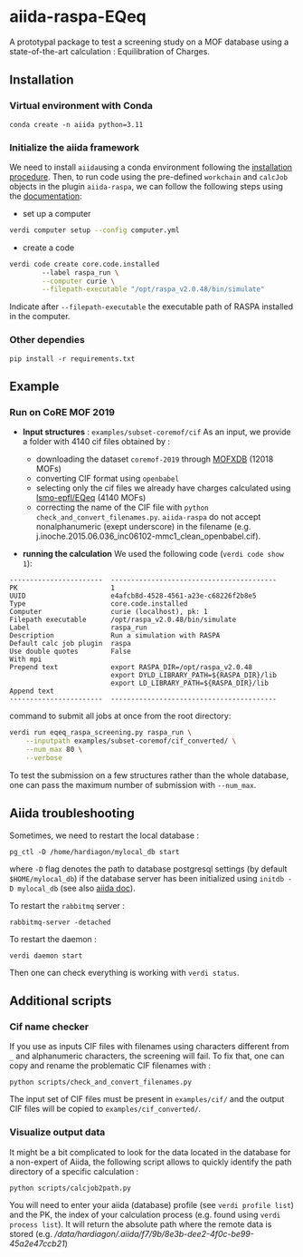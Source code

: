 # aiida-raspa-EQeq

A prototypal package to test a screening study on a MOF database using a state-of-the-art calculation : Equilibration of Charges.

## Installation

### Virtual environment with Conda
```
conda create -n aiida python=3.11
```
### Initialize the aiida framework
We need to install `aiida`using a conda environment following the [installation procedure](https://aiida.readthedocs.io/projects/aiida-core/en/latest/intro/install_conda.html).
Then, to run code using the pre-defined `workchain` and `calcJob` objects in the plugin `aiida-raspa`, we can follow the following steps using the [documentation](https://aiida.readthedocs.io/projects/aiida-core/en/latest/howto/run_codes.html):
- set up a computer
```bash
verdi computer setup --config computer.yml
```
- create a code

```bash
verdi code create core.code.installed
        --label raspa_run \
        --computer curie \
        --filepath-executable "/opt/raspa_v2.0.48/bin/simulate"
```
Indicate after `--filepath-executable` the executable path of RASPA installed in the computer.

### Other dependies 
```
pip install -r requirements.txt
```

## Example

### Run on CoRE MOF 2019
- **Input structures** : `examples/subset-coremof/cif`
    As an input, we provide a folder with 4140 cif files obtained by :
    - downloading the dataset `coremof-2019` through [MOFXDB](https://github.com/snurr-group/mofdb-x-archive/tree/dc8a0295db) (12018 MOFs)
    - converting CIF format using `openbabel`
    - selecting only the cif files we already have charges calculated using [lsmo-epfl/EQeq](https://github.com/lsmo-epfl/EQeq) (4140 MOFs)
    - correcting the name of the CIF file with `python check_and_convert_filenames.py`. `aiida-raspa` do not accept nonalphanumeric (exept underscore) in the filename (e.g. j.inoche.2015.06.036_inc06102-mmc1_clean_openbabel.cif).

- **running the calculation**
We used the following code (`verdi code show 1`):
```
-----------------------  -----------------------------------------
PK                       1
UUID                     e4afcb8d-4528-4561-a23e-c68226f2b8e5
Type                     core.code.installed
Computer                 curie (localhost), pk: 1
Filepath executable      /opt/raspa_v2.0.48/bin/simulate
Label                    raspa_run
Description              Run a simulation with RASPA
Default calc job plugin  raspa
Use double quotes        False
With mpi
Prepend text             export RASPA_DIR=/opt/raspa_v2.0.48
                         export DYLD_LIBRARY_PATH=${RASPA_DIR}/lib
                         export LD_LIBRARY_PATH=${RASPA_DIR}/lib
Append text
-----------------------  -----------------------------------------
```

command to submit all jobs at once from the root directory:
```bash
verdi run eqeq_raspa_screening.py raspa_run \
    --inputpath examples/subset-coremof/cif_converted/ \
    --num_max 80 \
    --verbose 
```
To test the submission on a few structures rather than the whole database, one can pass the maximum number of submission with `--num_max`.

## Aiida troubleshooting

Sometimes, we need to restart the local database :
```
pg_ctl -D /home/hardiagon/mylocal_db start
```
where `-D` flag denotes the path to database postgresql settings (by default `$HOME/mylocal_db`) if the database server has been initialized using `initdb -D mylocal_db` (see also [aiida doc](https://aiida.readthedocs.io/projects/aiida-core/en/latest/intro/install_conda.html#installation-into-conda-environment)).

To restart the `rabbitmq` server :
```
rabbitmq-server -detached
```
To restart the daemon : 
```
verdi daemon start
```
Then one can check everything is working with `verdi status`.

## Additional scripts
### Cif name checker
If you use as inputs CIF files with filenames using characters different from `_` and alphanumeric characters, the screening will fail. To fix that, one can copy and rename the problematic CIF filenames with :
```
python scripts/check_and_convert_filenames.py
```
The input set of CIF files must be present in `examples/cif/` and the output CIF files will be copied to  `examples/cif_converted/`.

### Visualize output data
It might be a bit complicated to look for the data located in the database for a non-expert of Aiida, the following script allows to quickly identify the path directory of a specific calculation :
```
python scripts/calcjob2path.py
```
You will need to enter your aiida (database) profile (see `verdi profile list`) and the PK, the index of your calculation process (e.g. found using `verdi process list`). It will return the absolute path where the remote data is stored (e.g. */data/hardiagon/.aiida/f7/9b/8e3b-dee2-4f0c-be99-45a2e47ccb21*)